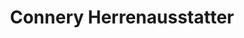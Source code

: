 ---
title: "Connery Herrenausstatter"
url: /bad-duerkheim/connery-herrenausstatter/
shop: Kleidung
---